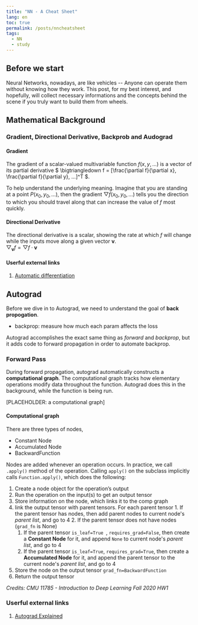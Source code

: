```yaml
---
title: "NN - A Cheat Sheet"
lang: en
toc: true
permalink: /posts/nncheatsheet
tags:
  - NN
  - study
---
```

## Before we start
Neural Networks, nowadays, are like vehicles -- Anyone can operate them without knowing how they work. This post, for my best interest, and hopefully, will collect necessary informations and the concepts behind the scene if you truly want to build them from wheels.

## Mathematical Background
### Gradient, Directional Derivative, Backprob and Audograd
#### Gradient
The gradient of a scalar-valued multivariable function $f(x,y, ...)$ is a vector of its partial derivative
$ \bigtriangledown f = [\frac{\partial f}{\partial x}, \frac{\partial f}{\partial y}, ...]^T $.

To help understand the underlying meaning. Imagine that you are standing at a point $P(x_0, y_0, ...)$, then the gradient $\bigtriangledown f(x_0, y_0, ...)$ tells you the direction to which you should travel along that can increase the value of $f$ most quickly.

#### Directional Derivative
The directional derivative is a scalar, showing the rate at which $f$ will change while the inputs move along a given vector $\textbf{v}$.<br/>
$\bigtriangledown_{\textbf{v}} f = \bigtriangledown f \cdot \textbf{v}$

#### Userful external links
1. [Automatic differentiation](https://en.wikipedia.org/wiki/Automatic_differentiation#/Reverse_accumulation)

## Autograd
Before we dive in to Autograd, we need to understand the goal of **back propogation**.
* backprop: measure how much each param affects the loss

Autograd accomplishes the exact same thing as *forward* and *backprop*, but it adds code to forward propagation in order to automate backprop.

### Forward Pass
During forward propagation, autograd automatically constructs a **computational graph**. The computational graph tracks how elementary operations modify data throughout the function. Autograd does this in the background, while the function is being run.

\[PLACEHOLDER: a computational graph\]

#### Computational graph
There are three types of nodes,
* Constant Node
* Accumulated Node
* BackwardFunction

Nodes are added whenever an operation occurs. In practice, we call `.apply()` method of the operation. Calling `apply()` on the subclass implicitly calls `Function.apply()`, which does the following:

1. Create a node object for the operation’s output
2. Run the operation on the input(s) to get an output tensor
3. Store information on the node, which links it to the comp graph
  1. link the output tensor with parent tensors. For each parent tensor
    1. If the parent tensor has nodes, then add parent nodes to current node's *parent list*, and go to 4
    2. If the parent tensor does not have nodes (`grad_fn` is None)
      1. If the parent tensor `is_leaf=True `, `requires_grad=False`, then create a **Constant Node** for it, and append `None` to current node's *parent list*, and go to 4
      2. If the parent tensor `is_leaf=True`, `requires_grad=True`, then create a **Accumulated Node** for it, and append the parent tensor to the current node's *parent list*, and go to 4
4. Store the node on the output tensor `grad_fn=BackwardFunction`
5. Return the output tensor


*Credits: CMU 11785 - Introduction to Deep Learning Fall 2020 HW1*

### Userful external links
1. [Autograd Explained](https://www.youtube.com/watch?v=MswxJw-8PvE&t=605s)